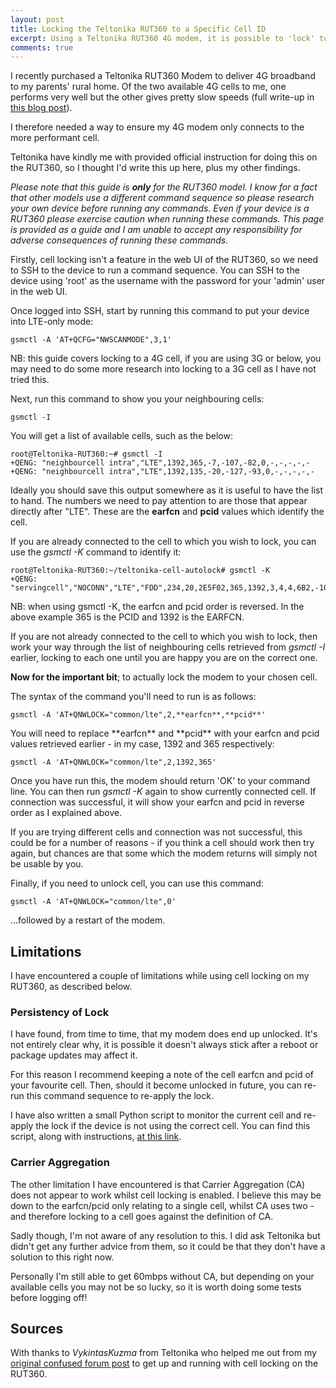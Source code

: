 ```yaml
---
layout: post
title: Locking the Teltonika RUT360 to a Specific Cell ID
excerpt: Using a Teltonika RUT360 4G modem, it is possible to 'lock' to a specific mobile cell, for example if this can offer improved speeds
comments: true
---
```

I recently purchased a Teltonika RUT360 Modem to deliver 4G broadband to my parents' rural home. Of the two available 4G cells to me, one performs very well but the other gives pretty slow speeds (full write-up in [this blog post](https://staging.henrycole.uk/2021/12/28/Delivering-Rural-Broadband-over-4G.html)).

I therefore needed a way to ensure my 4G modem only connects to the more performant cell.

Teltonika have kindly me with provided official instruction for doing this on the RUT360, so I thought I'd write this up here, plus my other findings.

*Please note that this guide is **only** for the RUT360 model. I know for a fact that other models use a different command sequence so please research your own device before running any commands. Even if your device is a RUT360 please exercise caution when running these commands. This page is provided as a guide and I am unable to accept any responsibility for adverse consequences of running these commands.*

Firstly, cell locking isn't a feature in the web UI of the RUT360, so we need to SSH to the device to run a command sequence. You can SSH to the device using 'root' as the username with the password for your 'admin' user in the web UI.

Once logged into SSH, start by running this command to put your device into LTE-only mode:
```
gsmctl -A 'AT+QCFG="NWSCANMODE",3,1'
```
NB: this guide covers locking to a 4G cell, if you are using 3G or below, you may need to do some more research into locking to a 3G cell as I have not tried this.


Next, run this command to show you your neighbouring cells:
```
gsmctl -I
```
You will get a list of available cells, such as the below:
```
root@Teltonika-RUT360:~# gsmctl -I
+QENG: "neighbourcell intra","LTE",1392,365,-7,-107,-82,0,-,-,-,-,-
+QENG: "neighbourcell intra","LTE",1392,135,-20,-127,-93,0,-,-,-,-,-
```
Ideally you should save this output somewhere as it is useful to have the list to hand.
The numbers we need to pay attention to are those that appear directly after "LTE". These are the **earfcn** and **pcid** values which identify the cell.

If you are already connected to the cell to which you wish to lock, you can use the *gsmctl -K* command to identify it:
```
root@Teltonika-RUT360:~/teltonika-cell-autolock# gsmctl -K
+QENG: "servingcell","NOCONN","LTE","FDD",234,20,2E5F02,365,1392,3,4,4,6B2,-107,-7,-80,15,0,20,-
```
NB: when using gsmctl -K, the earfcn and pcid order is reversed. In the above example 365 is the PCID and 1392 is the EARFCN.

If you are not already connected to the cell to which you wish to lock, then work your way through the list of neighbouring cells retrieved from *gsmctl -I* earlier, locking to each one until you are happy you are on the correct one.

**Now for the important bit**; to actually lock the modem to your chosen cell.

The syntax of the command you'll need to run is as follows:
```
gsmctl -A 'AT+QNWLOCK="common/lte",2,**earfcn**,**pcid**'
```
You will need to replace \*\*earfcn\*\* and \*\*pcid\*\* with your earfcn and pcid values retrieved earlier - in my case, 1392 and 365 respectively:
```
gsmctl -A 'AT+QNWLOCK="common/lte",2,1392,365'
```
Once you have run this, the modem should return 'OK' to your command line. You can then run *gsmctl -K* again to show currently connected cell. If connection was successful, it will show your earfcn and pcid in reverse order as I explained above.

If you are trying different cells and connection was not successful, this could be for a number of reasons - if you think a cell should work then try again, but chances are that some which the modem returns will simply not be usable by you.

Finally, if you need to unlock cell, you can use this command:
```
gsmctl -A 'AT+QNWLOCK="common/lte",0'
```
...followed by a restart of the modem.

## Limitations
I have encountered a couple of limitations while using cell locking on my RUT360, as described below.

### Persistency of Lock
I have found, from time to time, that my modem does end up unlocked. It's not entirely clear why, it is possible it doesn't always stick after a reboot or package updates may affect it.

For this reason I recommend keeping a note of the cell earfcn and pcid of your favourite cell. Then, should it become unlocked in future, you can re-run this command sequence to re-apply the lock.

I have also written a small Python script to monitor the current cell and re-apply the lock if the device is not using the correct cell. You can find this script, along with instructions, [at this link](https://github.com/hcuk94/teltonika-cell-autolock).

### Carrier Aggregation
The other limitation I have encountered is that Carrier Aggregation (CA) does not appear to work whilst cell locking is enabled. I believe this may be down to the earfcn/pcid only relating to a single cell, whilst CA uses two - and therefore locking to a cell goes against the definition of CA.

Sadly though, I'm not aware of any resolution to this. I did ask Teltonika but didn't get any further advice from them, so it could be that they don't have a solution to this right now.

Personally I'm still able to get 60mbps without CA, but depending on your available cells you may not be so lucky, so it is worth doing some tests before logging off!

## Sources
With thanks to *VykintasKuzma* from Teltonika who helped me out from my [original confused forum post](https://community.teltonika-networks.com/38696/rut360-cell-lock?show=38739#c38739) to get up and running with cell locking on the RUT360.